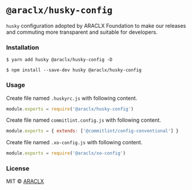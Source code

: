 # `@araclx/husky-config`

`husky` configuration adopted by ARACLX Foundation to make our releases and commuting more transparent and suitable for
developers.

### Installation

```
$ yarn add husky @araclx/husky-config -D
```

```
$ npm install --save-dev husky @araclx/husky-config
```

### Usage

Create file named `.huskyrc.js` with following content.

```javascript
module.exports = require('@araclx/husky-config')
```

Create file named `commitlint.config.js` with following content.

```javascript
module.exports = { extends: ['@commitlint/config-conventional'] }
```

Create file named `.xo-config.js` with following content.

```javascript
module.exports = require('@araclx/xo-config')
```

### License

MIT © [ARACLX](https://github.com/araclx)
